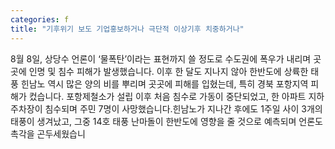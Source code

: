 ```yaml
---
categories: f
title: "기후위기 보도 기업홍보하거나 극단적 이상기후 치중하거나"
---
```

8월 8일, 상당수 언론이 ‘물폭탄’이라는 표현까지 쓸 정도로 수도권에 폭우가 내리며 곳곳에 인명 및 침수 피해가 발생했습니다. 이후 한 달도 지나지 않아 한반도에 상륙한 태풍 힌남노 역시 많은 양의 비를 뿌리며 곳곳에 피해를 입혔는데, 특히 경북 포항지역 피해가 컸습니다. 포항제철소가 설립 이후 처음 침수로 가동이 중단되었고, 한 아파트 지하주차장이 침수되며 주민 7명이 사망했습니다.힌남노가 지나간 후에도 1주일 사이 3개의 태풍이 생겨났고, 그중 14호 태풍 난마돌이 한반도에 영향을 줄 것으로 예측되며 언론도 촉각을 곤두세웠습니